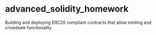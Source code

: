 # advanced_solidity_homework
Building and deploying ERC20 compliant contracts that allow minting and crowdsale functionality
